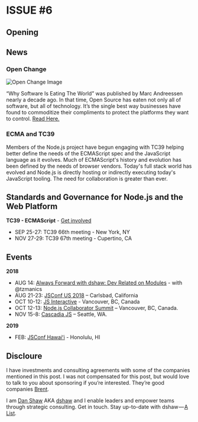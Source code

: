 # ISSUE #6

## Opening


## News 

### Open Change 

![Open Change Image](https://cdn-images-1.medium.com/max/900/1*Xss85sn4rSmC5l21CX8NsQ.jpeg)

“Why Software Is Eating The World” was published by Marc Andreessen nearly a decade ago. In that time, Open Source has eaten not only all of software, but all of technology. It’s the single best way businesses have found to commoditize their compliments to protect the platforms they want to control. [Read Here.](https://medium.com/@dshaw/a8d1e00a292b)


### ECMA and TC39

Members of the Node.js project have begun engaging with TC39 helping better define the needs of the ECMAScript spec and the JavaScript language as it evolves. Much of ECMAScript's history and evolution has been defined by the needs of browser vendors. Today's full stack world has evolved and Node.js is directly hosting or indirectly executing today's JavaScript tooling. The need for collaboration is greater than ever.


## Standards and Governance for Node.js and the Web Platform

**TC39 - ECMAScript** - [Get involved](https://www.ecma-international.org/memento/join.htm)
- SEP 25-27: TC39 66th meeting - New York, NY
- NOV 27-29: TC39 67th meeting - Cupertino, CA


## Events

**2018**
- AUG 14: [Always Forward with dshaw: Dev Related on Modules](https://www.crowdcast.io/e/dshawaf6) - with @tzmanics
- AUG 21-23: [JSConf US 2018]( https://2018.jsconf.us/) – Carlsbad, California
- OCT 10-12: [JS Interactive](http://events.linuxfoundation.org/events/archive/2018/js-interactive) - Vancouver, BC, Canada
- OCT 12-13:  [Node.js Collaborator Summit](https://github.com/nodejs/summit/issues/59) – Vancouver, BC, Canada.
- NOV 15-8: [Cascadia JS]( https://2018.cascadiajs.com/) – Seattle, WA.

**2019**
- FEB: [JSConf Hawaiʻi](https://www.jsconfhi.com/) - Honolulu, HI


## Discloure 
I have investments and consulting agreements with some of the companies mentioned in this post. 
I was not compensated for this post, but would love to talk to you about sponsoring if you’re interested. 
They’re good companies [Brent](https://twitter.com/dog_rates/status/775410014383026176).


I am [Dan Shaw](https://www.linkedin.com/in/dshaw/) AKA [dshaw](https://twitter.com/dshaw) and
I enable leaders and empower teams through strategic consulting. 
Get in touch. Stay up-to-date with dshaw — [A List](https://www.getrevue.co/profile/dshaw/).
